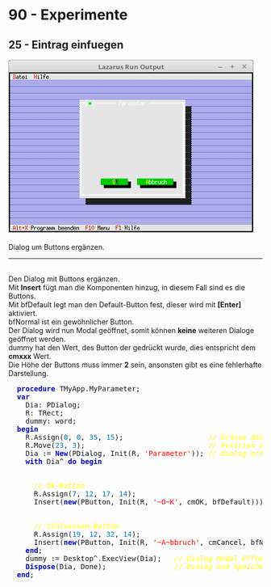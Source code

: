 <html>
    <b><h1>90 - Experimente</h1></b>
    <b><h2>25 - Eintrag einfuegen</h2></b>
<img src="image.png" alt="Selfhtml"><br><br>
Dialog um Buttons ergänzen.<br>
<hr><br>
Den Dialog mit Buttons ergänzen.<br>
Mit <b>Insert</b> fügt man die Komponenten hinzug, in diesem Fall sind es die Buttons.<br>
Mit bfDefault legt man den Default-Button fest, dieser wird mit <b>[Enter]</b> aktiviert.<br>
bfNormal ist ein gewöhnlicher Button.<br>
Der Dialog wird nun Modal geöffnet, somit können <b>keine</b> weiteren Dialoge geöffnet werden.<br>
dummy hat den Wert, des Button der gedrückt wurde, dies entspricht dem <b>cmxxx</b> Wert.<br>
Die Höhe der Buttons muss immer <b>2</b> sein, ansonsten gibt es eine fehlerhafte Darstellung.<br>
<pre><code=pascal>  <b><font color="0000BB">procedure</font></b> TMyApp.MyParameter;
  <b><font color="0000BB">var</font></b>
    Dia: PDialog;
    R: TRect;
    dummy: word;
  <b><font color="0000BB">begin</font></b>
    R.Assign(<font color="#0077BB">0</font>, <font color="#0077BB">0</font>, <font color="#0077BB">35</font>, <font color="#0077BB">15</font>);                    <i><font color="#FFFF00">// Grösse des Dialogs.</font></i>
    R.Move(<font color="#0077BB">23</font>, <font color="#0077BB">3</font>);                             <i><font color="#FFFF00">// Position des Dialogs.</font></i>
    Dia := <b><font color="0000BB">New</font></b>(PDialog, Init(R, <font color="#FF0000">'Parameter'</font>)); <i><font color="#FFFF00">// Dialog erzeugen.</font></i>
    <b><font color="0000BB">with</font></b> Dia^ <b><font color="0000BB">do</font></b> <b><font color="0000BB">begin</font></b>
<br>
      <i><font color="#FFFF00">// Ok-Button</font></i>
      R.Assign(<font color="#0077BB">7</font>, <font color="#0077BB">12</font>, <font color="#0077BB">17</font>, <font color="#0077BB">14</font>);
      Insert(<b><font color="0000BB">new</font></b>(PButton, Init(R, <font color="#FF0000">'~O~K'</font>, cmOK, bfDefault)));
<br>
      <i><font color="#FFFF00">// Schliessen-Button</font></i>
      R.Assign(<font color="#0077BB">19</font>, <font color="#0077BB">12</font>, <font color="#0077BB">32</font>, <font color="#0077BB">14</font>);
      Insert(<b><font color="0000BB">new</font></b>(PButton, Init(R, <font color="#FF0000">'~A~bbruch'</font>, cmCancel, bfNormal)));
    <b><font color="0000BB">end</font></b>;
    dummy := Desktop^.ExecView(Dia);   <i><font color="#FFFF00">// Dialog Modal öffnen.</font></i>
    <b><font color="0000BB">Dispose</font></b>(Dia, Done);                <i><font color="#FFFF00">// Dialog und Speicher frei geben.</font></i>
  <b><font color="0000BB">end</font></b>;</code></pre>
<br>
</html>
